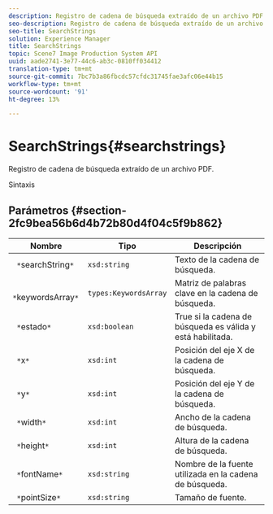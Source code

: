 ```yaml
---
description: Registro de cadena de búsqueda extraído de un archivo PDF.
seo-description: Registro de cadena de búsqueda extraído de un archivo PDF.
seo-title: SearchStrings
solution: Experience Manager
title: SearchStrings
topic: Scene7 Image Production System API
uuid: aade2741-3e77-44c6-ab3c-0810ff034412
translation-type: tm+mt
source-git-commit: 7bc7b3a86fbcdc57cfdc31745fae3afc06e44b15
workflow-type: tm+mt
source-wordcount: '91'
ht-degree: 13%

---
```



# SearchStrings{#searchstrings}

Registro de cadena de búsqueda extraído de un archivo PDF.

Sintaxis

## Parámetros {#section-2fc9bea56b6d4b72b80d4f04c5f9b862}

| Nombre | Tipo | Descripción |
|---|---|---|
| ` *`searchString`*` | `xsd:string` | Texto de la cadena de búsqueda. |
| ` *`keywordsArray`*` | `types:KeywordsArray` | Matriz de palabras clave en la cadena de búsqueda. |
| ` *`estado`*` | `xsd:boolean` | True si la cadena de búsqueda es válida y está habilitada. |
| ` *`x`*` | `xsd:int` | Posición del eje X de la cadena de búsqueda. |
| ` *`y`*` | `xsd:int` | Posición del eje Y de la cadena de búsqueda. |
| ` *`width`*` | `xsd:int` | Ancho de la cadena de búsqueda. |
| ` *`height`*` | `xsd:int` | Altura de la cadena de búsqueda. |
| ` *`fontName`*` | `xsd:string` | Nombre de la fuente utilizada en la cadena de búsqueda. |
| ` *`pointSize`*` | `xsd:string` | Tamaño de fuente. |

